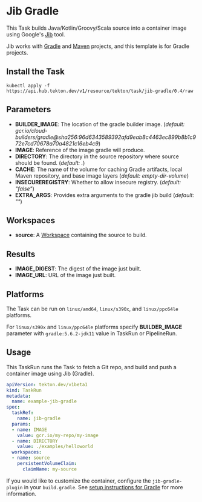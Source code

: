 # Jib Gradle

This Task builds Java/Kotlin/Groovy/Scala source into a container image using Google's [Jib](https://github.com/GoogleContainerTools/jib) tool.

Jib works with [Gradle](https://github.com/GoogleContainerTools/jib/tree/master/jib-gradle-plugin) and [Maven](https://github.com/GoogleContainerTools/jib/tree/master/jib-maven-plugin) projects, and this template is for Gradle projects.

## Install the Task

```
kubectl apply -f https://api.hub.tekton.dev/v1/resource/tekton/task/jib-gradle/0.4/raw
```

## Parameters

- **BUILDER_IMAGE**: The location of the gradle builder image. (*default: gcr.io/cloud-builders/gradle@sha256:96d6343589392afd9eab8c4463ec899b8b1c972e7cd70678a70a4821c16eb4c9*)
- **IMAGE**: Reference of the image gradle will produce.
- **DIRECTORY**: The directory in the source repository where source should be found. (*default: .*)
- **CACHE**: The name of the volume for caching Gradle artifacts, local Maven repository, and base image layers (*default: empty-dir-volume*)
- **INSECUREREGISTRY**: Whether to allow insecure registry. (*default: "false"*)
- **EXTRA_ARGS**: Provides extra arguments to the gradle jib build (*default: ""*)

## Workspaces

- **source**: A [Workspace](https://github.com/tektoncd/pipeline/blob/main/docs/workspaces.md) containing the source to build.

## Results

- **IMAGE_DIGEST**: The digest of the image just built.
- **IMAGE_URL**: URL of the image just built.

## Platforms

The Task can be run on `linux/amd64`, `linux/s390x`, and `linux/ppc64le` platforms.

For `linux/s390x` and `linux/ppc64le` platforms specify **BUILDER_IMAGE** parameter with `gradle:5.6.2-jdk11` value in TaskRun or PipelineRun.

## Usage

This TaskRun runs the Task to fetch a Git repo, and build and push a container image using Jib (Gradle).

```yaml
apiVersion: tekton.dev/v1beta1
kind: TaskRun
metadata:
  name: example-jib-gradle
spec:
  taskRef:
    name: jib-gradle
  params:
  - name: IMAGE
    value: gcr.io/my-repo/my-image
  - name: DIRECTORY
    value: ./examples/helloworld
  workspaces:
  - name: source
    persistentVolumeClaim:
      claimName: my-source
```

If you would like to customize the container, configure the `jib-gradle-plugin` in your `build.gradle`.
See [setup instructions for Gradle](https://github.com/GoogleContainerTools/jib/tree/master/jib-gradle-plugin#setup) for more information.
